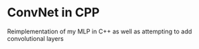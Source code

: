 # ConvNet in CPP

Reimplementation of my MLP in C++ as well as attempting to add convolutional layers